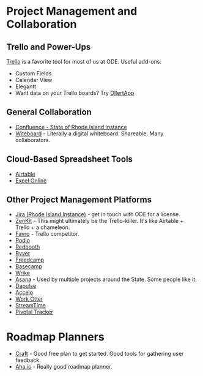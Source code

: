 # Project Management and Collaboration

## Trello and Power-Ups

[Trello](http://www.trello.com) is a favorite tool for most of us at ODE. Useful add-ons:
- Custom Fields
- Calendar View
- Elegantt
- Want data on your Trello boards? Try [OllertApp](https://ollertapp.com/)

## General Collaboration

- [Confluence - State of Rhode Island instance](https://401ode.atlassian.net/wiki/)
- [Witeboard](https://witeboard.com) - Literally a digital whiteboard. Shareable. Many collaborators. 


## Cloud-Based Spreadsheet Tools
- [Airtable](https://www.airtable.com)
- [Excel Online](https://office.live.com/start/Excel.aspx)


## Other Project Management Platforms
- [Jira (Rhode Island Instance)](https://401ode.atlassian.net/secure/Dashboard.jspa) - get in touch with ODE for a license.
- [ZenKit](https://zenkit.com) - This might ultimately be the Trello-killer. It's like Airtable + Trello + a chameleon. 
- [Favro](http://www.favro.com) - Trello competitor.
- [Podio](http://www.podio.com)
- [Redbooth](https://redbooth.com/)
- [Ryver](https://ryver.com/)
- [Freedcamp](https://freedcamp.com)
- [Basecamp](https://basecamp.com/)
- [Wrike](https://www.wrike.com)
- [Asana](https://asana.com) - Used by multiple projects around the State. Some people like it. 
- [Dapulse](https://dapulse.com)
- [Accelo](https://www.accelo.com)
- [Work Otter](http://www.workotter.com/)
- [StreamTime](https://streamtime.net)
- [Pivotal Tracker](https://www.pivotaltracker.com/)

# Roadmap Planners
- [Craft](https://craft.io/) - Good free plan to get started. Good tools for gathering user feedback. 
- [Aha.io](http://www.aha.io) - Really good roadmap planner.

